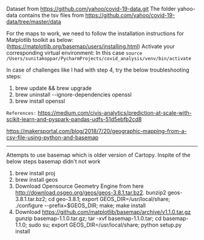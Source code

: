 Dataset from  https://github.com/yahoo/covid-19-data.git
The folder yahoo-data contains the tsv files from https://github.com/yahoo/covid-19-data/tree/master/data

For the maps to work, we need to follow the installation instructions for Matplotlib toolkit
as below: (https://matplotlib.org/basemap/users/installing.html)
Activate your corresponding virtual environment:
In this case `source /Users/sunitakoppar/PycharmProjects/covid_analysis/venv/bin/activate`


In  case of challenges like I had with step 4, try the below troubleshooting steps:
1. brew update && brew upgrade
2. brew uninstall --ignore-dependencies openssl
3. brew install openssl



`References:`
https://medium.com/civis-analytics/prediction-at-scale-with-scikit-learn-and-pyspark-pandas-udfs-51d5ebfb2cd8

https://makersportal.com/blog/2018/7/20/geographic-mapping-from-a-csv-file-using-python-and-basemap




---------------------------------------------------------------------------------------------------------------
Attempts to use basemap which is older version of Cartopy. Inspite of the below steps basemap didn't not work
1. brew install proj
2. brew install geos
3. Download Opensource Geometry Engine from here http://download.osgeo.org/geos/geos-3.8.1.tar.bz2.
    bunzip2 geos-3.8.1.tar.bz2;  cd geo-3.8.1; export GEOS_DIR=/usr/local/share; ./configure --prefix=$GEOS_DIR; make; make install
4. Download https://github.com/matplotlib/basemap/archive/v1.1.0.tar.gz
 gunzip basemap-1.1.0.tar.gz; tar -xvf basemap-1.1.0.tar; cd basemap-1.1.0; sudo su; export GEOS_DIR=/usr/local/share; python setup.py install
